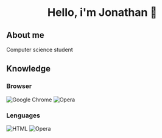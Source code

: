 <h1 align="center"> Hello, i'm Jonathan 👋 </h1>

<h2>About me</h2>
Computer science student

<h2>Knowledge</h2>
<h3>Browser</h3>
<div id="buscadores">
<img src="https://img.shields.io/badge/Google%20Chrome-4285F4.svg?style=for-the-badge&logo=google-chrome&logoColor=white" alt="Google Chrome" />
<img src="https://img.shields.io/badge/Opera-FF1B2D?style=for-the-badge&logo=Opera&logoColor=white" alt="Opera" />
</div>
<h3>Lenguages</h3>
<div id="buscadores">
<img src="https://img.shields.io/badge/html5-%23E34F26.svg?style=for-the-badge&logo=html5&logoColor=white" alt="HTML" />
<img src="https://img.shields.io/badge/css3-%231572B6.svg?style=for-the-badge&logo=css3&logoColor=white" alt="Opera" />
</div>
